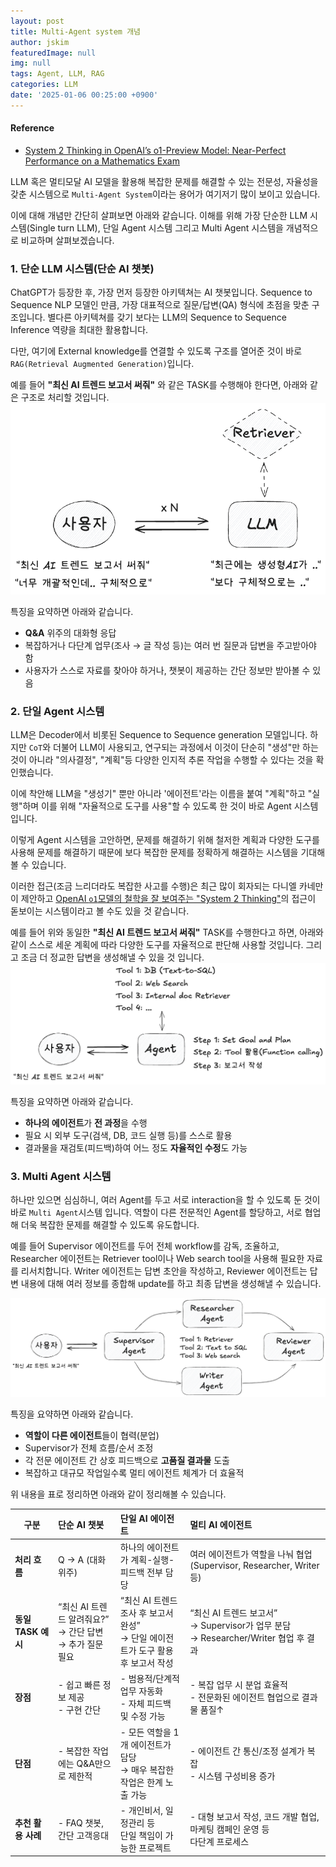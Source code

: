 ```yaml
---
layout: post
title: Multi-Agent system 개념
author: jskim
featuredImage: null
img: null
tags: Agent, LLM, RAG
categories: LLM
date: '2025-01-06 00:25:00 +0900'
---
```


#### Reference
- [System 2 Thinking in OpenAI’s o1-Preview Model: Near-Perfect Performance on a Mathematics Exam](https://arxiv.org/pdf/2410.07114)

LLM 혹은 멀티모달 AI 모델을 활용해 복잡한 문제를 해결할 수 있는 전문성, 자율성을 갖춘 시스템으로 `Multi-Agent System`이라는 용어가 여기저기 많이 보이고 있습니다.

이에 대해 개념만 간단히 살펴보면 아래와 같습니다.
이해를 위해 가장 단순한 LLM 시스템(Single turn LLM), 단일 Agent 시스템 그리고 Multi Agent 시스템을 개념적으로 비교하며 살펴보겠습니다.

### 1. 단순 LLM 시스템(단순 AI 챗봇)
ChatGPT가 등장한 후, 가장 먼저 등장한 아키텍쳐는 AI 챗봇입니다.
Sequence to Sequence NLP 모델인 만큼, 가장 대표적으로 질문/답변(QA) 형식에 초점을 맞춘 구조입니다.
별다른 아키텍쳐를 갖기 보다는 LLM의 Sequence to Sequence Inference 역량을 최대한 활용합니다.

다만, 여기에 External knowledge를 연결할 수 있도록 구조를 열어준 것이 바로 `RAG(Retrieval Augmented Generation)`입니다.

예를 들어 **"최신 AI 트렌드 보고서 써줘"** 와 같은 TASK를 수행해야 한다면, 아래와 같은 구조로 처리할 것입니다.
<img src="../assets/img/llm/simple_llm.png" alt="Wrong Path">

특징을 요약하면 아래와 같습니다.
- **Q&A** 위주의 대화형 응답
- 복잡하거나 다단계 업무(조사 → 글 작성 등)는 여러 번 질문과 답변을 주고받아야 함
- 사용자가 스스로 자료를 찾아야 하거나, 챗봇이 제공하는 간단 정보만 받아볼 수 있음

### 2. 단일 Agent 시스템
LLM은 Decoder에서 비롯된 Sequence to Sequence generation 모델입니다. 하지만 `CoT`와 더불어 LLM이 사용되고, 연구되는 과정에서 이것이 단순히 "생성"만 하는 것이 아니라 "의사결정", "계획"등 다양한 인지적 추론 작업을 수행할 수 있다는 것을 확인했습니다.

이에 착안해 LLM을 "생성기" 뿐만 아니라 '에이전트'라는 이름을 붙여 "계획"하고 "실행"하며 이를 위해 "자율적으로 도구를 사용"할 수 있도록 한 것이 바로 Agent 시스템입니다.

이렇게 Agent 시스템을 고안하면, 문제를 해결하기 위해 철저한 계획과 다양한 도구를 사용해 문제를 해결하기 때문에 보다 복잡한 문제를 정확하게 해결하는 시스템을 기대해볼 수 있습니다.

이러한 접근(조금 느리더라도 복잡한 사고를 수행)은 최근 많이 회자되는 다니엘 카네만이 제안하고 [OpenAI `o1`모델의 철학을 잘 보여주는 "System 2 Thinking"](https://arxiv.org/pdf/2410.07114)의 접근이 돋보이는 시스템이라고 볼 수도 있을 것 같습니다.

예를 들어 위와 동일한 **"최신 AI 트렌드 보고서 써줘"** TASK를 수행한다고 하면, 아래와 같이 스스로 세운 계획에 따라 다양한 도구를 자율적으로 판단해 사용할 것입니다. 그리고 조금 더 정교한 답변을 생성해낼 수 있을 것 입니다.
<img src="../assets/img/llm/single_agent.png" alt="Wrong Path">

특징을 요약하면 아래와 같습니다.
- **하나의 에이전트**가 **전 과정**을 수행
- 필요 시 외부 도구(검색, DB, 코드 실행 등)를 스스로 활용
- 결과물을 재검토(피드백)하여 어느 정도 **자율적인 수정**도 가능

### 3. Multi Agent 시스템
하나만 있으면 심심하니, 여러 Agent를 두고 서로 interaction을 할 수 있도록 둔 것이 바로 `Multi Agent`시스템 입니다.
역할이 다른 전문적인 Agent를 할당하고, 서로 협업해 더욱 복잡한 문제를 해결할 수 있도록 유도합니다.

예를 들어 Supervisor 에이전트를 두어 전체 workflow를 감독, 조율하고, Researcher 에이전트는 Retriever tool이나 Web search tool을 사용해 필요한 자료를 리서치합니다. Writer 에이전트는 답변 초안을 작성하고, Reviewer 에이전트는 답변 내용에 대해 여러 정보를 종합해 update를 하고 최종 답변을 생성해낼 수 있습니다.

<img src="../assets/img/llm/multi_agent.png" alt="Wrong Path">

특징을 요약하면 아래와 같습니다.
- **역할이 다른 에이전트**들이 협력(분업)
- Supervisor가 전체 흐름/순서 조정
- 각 전문 에이전트 간 상호 피드백으로 **고품질 결과물** 도출
- 복잡하고 대규모 작업일수록 멀티 에이전트 체계가 더 효율적

위 내용을 표로 정리하면 아래와 같이 정리해볼 수 있습니다.

| 구분               | **단순 AI 챗봇**                                                | **단일 AI 에이전트**                                                                | **멀티 AI 에이전트**                                                                      |
| ------------------ |:--------------------------------------------------------------- |:----------------------------------------------------------------------------------- |:----------------------------------------------------------------------------------------- |
| **처리 흐름**      | Q → A (대화 위주)                                               | 하나의 에이전트가 계획-실행-피드백 전부 담당                                        | 여러 에이전트가 역할을 나눠 협업(Supervisor, Researcher, Writer 등)                       |
| **동일 TASK 예시** | “최신 AI 트렌드 알려줘요?”<br> → 간단 답변<br> → 추가 질문 필요 | “최신 AI 트렌드 조사 후 보고서 완성”<br> → 단일 에이전트가 도구 활용 후 보고서 작성 | “최신 AI 트렌드 보고서”<br> → Supervisor가 업무 분담<br> → Researcher/Writer 협업 후 결과 |
| **장점**           | - 쉽고 빠른 정보 제공<br>- 구현 간단                            | - 범용적/단계적 업무 자동화<br>- 자체 피드백 및 수정 가능                           | - 복잡 업무 시 분업 효율적<br>- 전문화된 에이전트 협업으로 결과물 품질↑                   |
| **단점**           | - 복잡한 작업에는 Q&A만으로 제한적                              | - 모든 역할을 1개 에이전트가 담당<br> → 매우 복잡한 작업은 한계 노출 가능           | - 에이전트 간 통신/조정 설계가 복잡<br>- 시스템 구성비용 증가                             |
| **추천 활용 사례** | - FAQ 챗봇, 간단 고객응대                                       | - 개인비서, 일정관리 등 <br>단일 책임이 가능한 프로젝트                             | - 대형 보고서 작성, 코드 개발 협업, 마케팅 캠페인 운영 등 <br>다단계 프로세스             |
